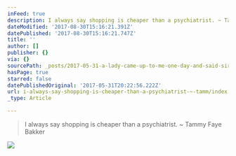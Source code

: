 ```yaml
---
inFeed: true
description: I always say shopping is cheaper than a psychiatrist. ~ Tammy Faye Bakker
dateModified: '2017-08-30T15:16:21.391Z'
datePublished: '2017-08-30T15:16:21.747Z'
title: ''
author: []
publisher: {}
via: {}
sourcePath: _posts/2017-05-31-a-lady-came-up-to-me-one-day-and-said-sir-you-are-drunk.md
hasPage: true
starred: false
datePublishedOriginal: '2017-05-31T20:22:56.222Z'
url: i-always-say-shopping-is-cheaper-than-a-psychiatrist-~-tamm/index.html
_type: Article

---
```

> I always say shopping is cheaper than a psychiatrist. ~ Tammy Faye Bakker

![](https://the-grid-user-content.s3-us-west-2.amazonaws.com/810cd2bb-13b1-4d35-ae44-079ab5fdf6df.jpg)